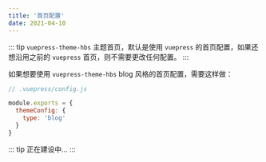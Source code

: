 ```yaml
---
title: '首页配置'
date: 2021-04-10
---
```


::: tip
`vuepress-theme-hbs` 主题首页，默认是使用 `vuepress` 的首页配置，如果还想沿用之前的 `vuepress` 首页，则不需要更改任何配置。
:::

如果想要使用 `vuepress-theme-hbs` blog 风格的首页配置，需要这样做：

``` js
// .vuepress/config.js

module.exports = {
  themeConfig: {
    type: 'blog'
  }
}
```

::: tip
正在建设中...
:::
